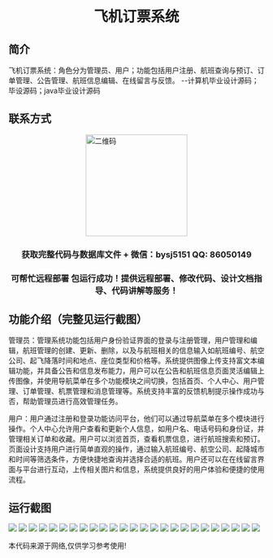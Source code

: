<p><h1 align="center">飞机订票系统</h1></p>

## 简介
飞机订票系统：角色分为管理员、用户；功能包括用户注册、航班查询与预订、订单管理、公告管理、航班信息编辑、在线留言与反馈。    --计算机毕业设计源码；毕设源码；java毕业设计源码


## 联系方式
<img src="https://bs-1329754181.cos.ap-shanghai.myqcloud.com/wx.jpg" alt="二维码" style="display: block; margin: 0 auto;" width="200px">
<p><h3 align="center">获取完整代码与数据库文件 + 微信：bysj5151 QQ: 86050149</h3></p>
<p><h3 align="center">可帮忙远程部署 包运行成功！提供远程部署、修改代码、设计文档指导、代码讲解等服务！</h3></p>

## 功能介绍（完整见运行截图）
管理员：管理系统功能包括用户身份验证界面的登录与注册管理，用户管理和编辑，航班管理的创建、更新、删除，以及与航班相关的信息输入如航班编号、航空公司、起飞降落时间和地点、座位类型和价格等。系统提供图像上传支持富文本编辑功能，并具备公告和信息发布能力，用户可以在公告和航班信息页面灵活编辑上传图像，并使用导航菜单在多个功能模块之间切换，包括首页、个人中心、用户管理、订单管理、机票管理和消息管理等。系统支持丰富的反馈机制提示操作成功与否，帮助管理员进行高效管理任务。

用户：用户通过注册和登录功能访问平台，他们可以通过导航菜单在多个模块进行操作。个人中心允许用户查看和更新个人信息，如用户名、电话号码和身份证，并管理相关订单和收藏。用户可以浏览首页，查看机票信息，进行航班搜索和预订。页面设计支持用户进行简单直观的操作，通过输入航班编号、航空公司、起降城市和时间等筛选条件，方便快捷地查询并选择合适的航班。用户还可以在在线留言界面与平台进行互动，上传相关图片和信息，系统提供良好的用户体验和便捷的使用流程。


## 运行截图
![](https://bs-1329754181.cos.ap-shanghai.myqcloud.com/ssm/FlightBookingSystem/img/001.jpg)
![](https://bs-1329754181.cos.ap-shanghai.myqcloud.com/ssm/FlightBookingSystem/img/002.jpg)
![](https://bs-1329754181.cos.ap-shanghai.myqcloud.com/ssm/FlightBookingSystem/img/003.jpg)
![](https://bs-1329754181.cos.ap-shanghai.myqcloud.com/ssm/FlightBookingSystem/img/004.jpg)
![](https://bs-1329754181.cos.ap-shanghai.myqcloud.com/ssm/FlightBookingSystem/img/005.jpg)
![](https://bs-1329754181.cos.ap-shanghai.myqcloud.com/ssm/FlightBookingSystem/img/006.jpg)
![](https://bs-1329754181.cos.ap-shanghai.myqcloud.com/ssm/FlightBookingSystem/img/007.jpg)
![](https://bs-1329754181.cos.ap-shanghai.myqcloud.com/ssm/FlightBookingSystem/img/008.jpg)
![](https://bs-1329754181.cos.ap-shanghai.myqcloud.com/ssm/FlightBookingSystem/img/009.jpg)
![](https://bs-1329754181.cos.ap-shanghai.myqcloud.com/ssm/FlightBookingSystem/img/010.jpg)
![](https://bs-1329754181.cos.ap-shanghai.myqcloud.com/ssm/FlightBookingSystem/img/011.jpg)
![](https://bs-1329754181.cos.ap-shanghai.myqcloud.com/ssm/FlightBookingSystem/img/012.jpg)
![](https://bs-1329754181.cos.ap-shanghai.myqcloud.com/ssm/FlightBookingSystem/img/013.jpg)
![](https://bs-1329754181.cos.ap-shanghai.myqcloud.com/ssm/FlightBookingSystem/img/014.jpg)
![](https://bs-1329754181.cos.ap-shanghai.myqcloud.com/ssm/FlightBookingSystem/img/015.jpg)
![](https://bs-1329754181.cos.ap-shanghai.myqcloud.com/ssm/FlightBookingSystem/img/016.jpg)
![](https://bs-1329754181.cos.ap-shanghai.myqcloud.com/ssm/FlightBookingSystem/img/017.jpg)
![](https://bs-1329754181.cos.ap-shanghai.myqcloud.com/ssm/FlightBookingSystem/img/018.jpg)
![](https://bs-1329754181.cos.ap-shanghai.myqcloud.com/ssm/FlightBookingSystem/img/019.jpg)
![](https://bs-1329754181.cos.ap-shanghai.myqcloud.com/ssm/FlightBookingSystem/img/020.jpg)
![](https://bs-1329754181.cos.ap-shanghai.myqcloud.com/ssm/FlightBookingSystem/img/021.jpg)
![](https://bs-1329754181.cos.ap-shanghai.myqcloud.com/ssm/FlightBookingSystem/img/022.jpg)
![](https://bs-1329754181.cos.ap-shanghai.myqcloud.com/ssm/FlightBookingSystem/img/023.jpg)
![](https://bs-1329754181.cos.ap-shanghai.myqcloud.com/ssm/FlightBookingSystem/img/024.jpg)
![](https://bs-1329754181.cos.ap-shanghai.myqcloud.com/ssm/FlightBookingSystem/img/025.jpg)

<p>本代码来源于网络,仅供学习参考使用!</p>
